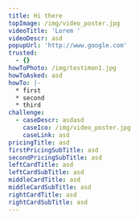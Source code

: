 ```yaml
---
title: Hi there
topImage: /img/video_poster.jpg
videoTitle: 'Lorem '
videoDescr: asd
popupUrl: 'http://www.google.com'
trusted:
  - {}
howToPhoto: /img/testimon1.jpg
howToAsked: asd
howTo: |-
  * first
  * second
  * third
challenge:
  - caseDescr: asdasd
    caseIco: /img/video_poster.jpg
    caseLink: asd
pricingTitle: asd
firstPricingSubTitle: asd
secondPricingSubTitle: asd
leftCardTitle: asd
leftCardSubTitle: asd
middleCardTitle: asd
middleCardSubTitle: asd
rightCardTitle: asd
rightCardSubTitle: asd
---
```


